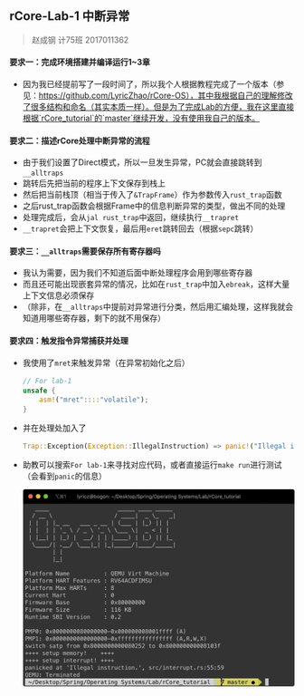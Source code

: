 ## rCore-Lab-1 中断异常

> 赵成钢 计75班 2017011362

#### 要求一：完成环境搭建并编译运行1~3章
- 因为我已经提前写了一段时间了，所以我个人根据教程完成了一个版本（参见：https://github.com/LyricZhao/rCore-OS），其中我根据自己的理解修改了很多结构和命名（其实本质一样）。但是为了完成Lab的方便，我在这里直接根据`rCore_tutorial`的`master`继续开发，没有使用我自己的版本。

#### 要求二：描述rCore处理中断异常的流程
- 由于我们设置了Direct模式，所以一旦发生异常，PC就会直接跳转到`__alltraps`
- 跳转后先把当前的程序上下文保存到栈上
- 然后把当前栈顶（相当于传入了`&TrapFrame`）作为参数传入`rust_trap`函数
- 之后rust_trap函数会根据Frame中的信息判断异常的类型，做出不同的处理
- 处理完成后，会从`jal rust_trap`中返回，继续执行`__trapret`
- `__trapret`会把上下文恢复，最后用`eret`跳转回去（根据`sepc`跳转）

#### 要求三：`__alltraps`需要保存所有寄存器吗
- 我认为需要，因为我们不知道后面中断处理程序会用到哪些寄存器
- 而且还可能出现嵌套异常的情况，比如在`rust_trap`中加入`ebreak`，这样大量上下文信息必须保存
- （除非，在`__alltraps`中提前对异常进行分类，然后用汇编处理，这样我就会知道用哪些寄存器，剩下的就不用保存）

#### 要求四：触发指令异常捕获并处理
- 我使用了`mret`来触发异常（在异常初始化之后）
    ```rust
    // For lab-1
    unsafe {
        asm!("mret"::::"volatile");
    }
    ```
    
- 并在处理处加入了
    ```rust
    Trap::Exception(Exception::IllegalInstruction) => panic!("Illegal instruction."), // For lab-1
    ```
    
- 助教可以搜索`For lab-1`来寻找对应代码，或者直接运行`make run`进行测试（会看到`panic`的信息）

    ![](./pics/lab-1-1.png)

